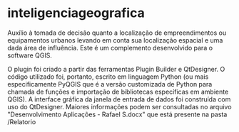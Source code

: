 # inteligenciageografica
Auxílio à tomada de decisão quanto a localização de empreendimentos ou equipamentos urbanos levando em conta sua localização espacial e uma dada área de influência.
Este é um complemento desenvolvido para o software QGIS.

O plugin foi criado a partir das ferramentas Plugin Builder e QtDesigner. O código utilizado foi, portanto, escrito em linguagem Python (ou mais especificamente PyQGIS que é a versão customizada de Python para chamada de funções e importação de bibliotecas específicas em ambiente QGIS). A interface gráfica da janela de entrada de dados foi construída com uso do QtDesigner.
Maiores informações podem ser consultadas no arquivo "Desenvolvimento Aplicações - Rafael S.docx" que está presente na pasta /Relatorio
